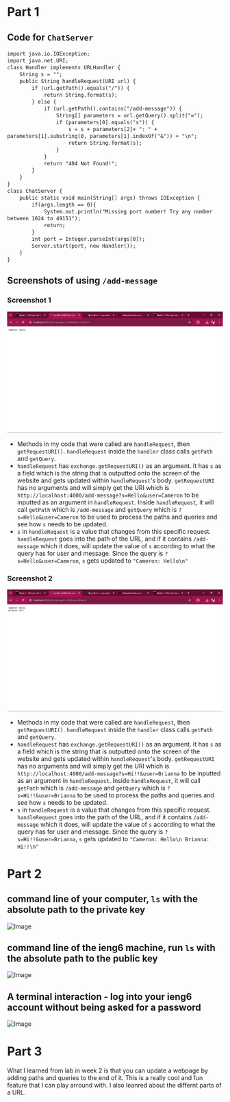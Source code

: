 # Part 1
## Code for `ChatServer`
```
import java.io.IOException;
import java.net.URI;
class Handler implements URLHandler {
    String s = "";
    public String handleRequest(URI url) {
        if (url.getPath().equals("/")) {
            return String.format(s);
        } else {
            if (url.getPath().contains("/add-message")) {
                String[] parameters = url.getQuery().split("=");
                if (parameters[0].equals("s")) {
                    s = s + parameters[2]+ ": " + parameters[1].substring(0, parameters[1].indexOf("&")) + "\n";
                    return String.format(s);
                }
            }
            return "404 Not Found!";
        }
    }
}
class ChatServer {
    public static void main(String[] args) throws IOException {
        if(args.length == 0){
            System.out.println("Missing port number! Try any number between 1024 to 49151");
            return;
        }
        int port = Integer.parseInt(args[0]);
        Server.start(port, new Handler());
    }
}
```
## Screenshots of using `/add-message`
### Screenshot 1
![Image](Screenshot%202024-04-16%20102947.png) <br>
* Methods in my code that were called are `handleRequest`, then `getRequestURI()`. `handleRequest` inside the `handler` class calls `getPath` and `getQuery`. <br>
* `handleRequest` has `exchange.getRequestURI()` as an argument. It has `s` as a field which is the string that is outputted onto the screen of the website and gets updated within `handleRequest`'s body. `getRequestURI` has no arguments and will simply get the URI which is `http://localhost:4000/add-message?s=Hello&user=Cameron` to be inputted as an argument in `handleRequest`. Inside `handleRequest`, it will call  `getPath` which is `/add-message` and `getQuery` which is `?s=Hello&user=Cameron` to be used to process the paths and queries and see how `s` needs to be updated. <br>
* `s` in `handleRequest` is a value that changes from this specific request. `handleRequest` goes into the path of the URL, and if it contains `/add-message` which it does, will update the value of `s` according to what the query has for user and message. Since the query is `?s=Hello&user=Cameron`, `s` gets updated to `"Cameron: Hello\n"` <br>
### Screenshot 2
![Image](Screenshot%202024-04-16%20102735.png) <br>
* Methods in my code that were called are `handleRequest`, then `getRequestURI()`. `handleRequest` inside the `handler` class calls `getPath` and `getQuery`. <br>
* `handleRequest` has `exchange.getRequestURI()` as an argument. It has `s` as a field which is the string that is outputted onto the screen of the website and gets updated within `handleRequest`'s body. `getRequestURI` has no arguments and will simply get the URI which is `http://localhost:4000/add-message?s=Hi!!&user=Brianna` to be inputted as an argument in `handleRequest`. Inside `handleRequest`, it will call  `getPath` which is `/add-message` and `getQuery` which is `?s=Hi!!&user=Brianna` to be used to process the paths and queries and see how `s` needs to be updated. <br>
* `s` in `handleRequest` is a value that changes from this specific request. `handleRequest` goes into the path of the URL, and if it contains `/add-message` which it does, will update the value of `s` according to what the query has for user and message. Since the query is `?s=Hi!!&user=Brianna`, `s` gets updated to `"Cameron: Hello\n Brianna: Hi!!\n"` <br>
# Part 2
## command line of your computer, `ls` with the absolute path to the private key
![Image]()  <br>
## command line of the ieng6 machine, run `ls` with the absolute path to the public key
![Image]()  <br>
## A terminal interaction - log into your ieng6 account without being asked for a password
![Image]()  <br>
# Part 3
What I learned from lab in week 2 is that you can update a webpage by adding paths and queries to the end of it. This is a really cool and fun feature that I can play arround with. I also leanred about the differnt parts of a URL.
